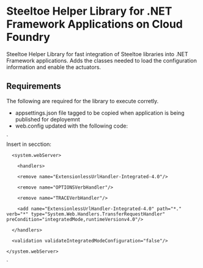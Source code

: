 # Steeltoe Helper Library for .NET Framework Applications on Cloud Foundry

Steeltoe Helper Library for fast integration of Steeltoe libraries into .NET Framework applications. Adds the classes needed to load the configuration information and enable the actuators. 

## Requirements
The following are required for the library to execute corretly.

- appsettings.json file tagged to be copied when application is being published for deployemnt
- web.config updated with the following code:

`  
    Insert in secction:

      <system.webServer>
      
        <handlers>
    
        <remove name="ExtensionlessUrlHandler-Integrated-4.0"/>
      
        <remove name="OPTIONSVerbHandler"/>
      
        <remove name="TRACEVerbHandler"/>
      
        <add name="ExtensionlessUrlHandler-Integrated-4.0" path="*." verb="*" type="System.Web.Handlers.TransferRequestHandler" preCondition="integratedMode,runtimeVersionv4.0"/>
      
      </handlers>
    
      <validation validateIntegratedModeConfiguration="false"/>
    
    </system.webServer>
`
  
